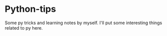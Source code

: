 # Python-tips
Some py tricks and learning notes by myself.
I'll put some interesting things related to py here.
